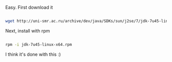 Easy. First download it


```bash

wget http://uni-smr.ac.ru/archive/dev/java/SDKs/sun/j2se/7/jdk-7u45-linux-x64.rpm

```

Next, install with rpm


```bash

rpm -i jdk-7u45-linux-x64.rpm

```

I think it's done with this :)